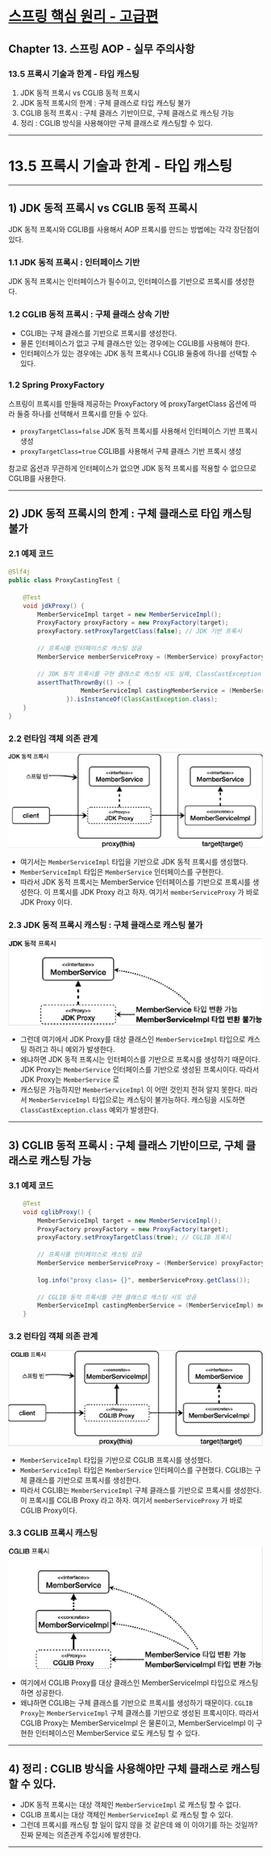 # <a href = "../README.md" target="_blank">스프링 핵심 원리 - 고급편</a>
## Chapter 13. 스프링 AOP - 실무 주의사항
### 13.5 프록시 기술과 한계 - 타입 캐스팅
1) JDK 동적 프록시 vs CGLIB 동적 프록시
2) JDK 동적 프록시의 한계 : 구체 클래스로 타입 캐스팅 불가
3) CGLIB 동적 프록시 : 구체 클래스 기반이므로, 구체 클래스로 캐스팅 가능
4) 정리 : CGLIB 방식을 사용해야만 구체 클래스로 캐스팅할 수 있다.

---

# 13.5 프록시 기술과 한계 - 타입 캐스팅

---

## 1) JDK 동적 프록시 vs CGLIB 동적 프록시
JDK 동적 프록시와 CGLIB를 사용해서 AOP 프록시를 만드는 방법에는 각각 장단점이 있다.

### 1.1 JDK 동적 프록시 : 인터페이스 기반
JDK 동적 프록시는 인터페이스가 필수이고, 인터페이스를 기반으로 프록시를 생성한다.

### 1.2 CGLIB 동적 프록시 : 구체 클래스 상속 기반
- CGLIB는 구체 클래스를 기반으로 프록시를 생성한다.
- 물론 인터페이스가 없고 구체 클래스만 있는 경우에는 CGLIB를 사용해야 한다.
- 인터페이스가 있는 경우에는 JDK 동적 프록시나 CGLIB 둘중에 하나를 선택할 수 있다.

### 1.2 Spring ProxyFactory
스프링이 프록시를 만들때 제공하는 ProxyFactory 에 proxyTargetClass 옵션에 따라 둘중 하나를
선택해서 프록시를 만들 수 있다.
- `proxyTargetClass=false` JDK 동적 프록시를 사용해서 인터페이스 기반 프록시 생성
- `proxyTargetClass=true` CGLIB를 사용해서 구체 클래스 기반 프록시 생성

참고로 옵션과 무관하게 인터페이스가 없으면 JDK 동적 프록시를 적용할 수 없으므로 CGLIB를 사용한다.

---

## 2) JDK 동적 프록시의 한계 : 구체 클래스로 타입 캐스팅 불가

### 2.1 예제 코드
```java
@Slf4j
public class ProxyCastingTest {

    @Test
    void jdkProxy() {
        MemberServiceImpl target = new MemberServiceImpl();
        ProxyFactory proxyFactory = new ProxyFactory(target);
        proxyFactory.setProxyTargetClass(false); // JDK 기반 프록시

        // 프록시를 인터페이스로 캐스팅 성공
        MemberService memberServiceProxy = (MemberService) proxyFactory.getProxy();

        // JDK 동적 프록시를 구현 클래스로 캐스팅 시도 실패, ClassCastException 예외 발생
        assertThatThrownBy(() -> {
                    MemberServiceImpl castingMemberService = (MemberServiceImpl) memberServiceProxy;
                }).isInstanceOf(ClassCastException.class);
    }
}
```

### 2.2 런타임 객체 의존 관계
![jdk_dynamic_proxy1](img/jdk_dynamic_proxy1.png)

- 여기서는 `MemberServiceImpl` 타입을 기반으로 JDK 동적 프록시를 생성했다.
- `MemberServiceImpl` 타입은 `MemberService` 인터페이스를 구현한다.
- 따라서 JDK 동적 프록시는 MemberService 인터페이스를 기반으로 프록시를 생성한다. 이 프록시를 JDK Proxy 라고 하자.
여기서 `memberServiceProxy` 가 바로 JDK Proxy 이다.

  
### 2.3 JDK 동적 프록시 캐스팅 : 구체 클래스로 캐스팅 불가
![jdk_dynamic_proxy2](img/jdk_dynamic_proxy2.png)

- 그런데 여기에서 JDK Proxy를 대상 클래스인 `MemberServiceImpl` 타입으로 캐스팅 하려고 하니 예외가
발생한다.
- 왜냐하면 JDK 동적 프록시는 인터페이스를 기반으로 프록시를 생성하기 때문이다. JDK Proxy는
`MemberService` 인터페이스를 기반으로 생성된 프록시이다. 따라서 JDK Proxy는 `MemberService` 로
- 캐스팅은 가능하지만 `MemberServiceImpl` 이 어떤 것인지 전혀 알지 못한다. 따라서
`MemberServiceImpl` 타입으로는 캐스팅이 불가능하다. 캐스팅을 시도하면 `ClassCastException.class` 예외가 발생한다.

---

## 3) CGLIB 동적 프록시 : 구체 클래스 기반이므로, 구체 클래스로 캐스팅 가능

### 3.1 예제 코드
```java
    @Test
    void cglibProxy() {
        MemberServiceImpl target = new MemberServiceImpl();
        ProxyFactory proxyFactory = new ProxyFactory(target);
        proxyFactory.setProxyTargetClass(true); // CGLIB 프록시

        // 프록시를 인터페이스로 캐스팅 성공
        MemberService memberServiceProxy = (MemberService) proxyFactory.getProxy();

        log.info("proxy class= {}", memberServiceProxy.getClass());

        // CGLIB 동적 프록시를 구현 클래스로 캐스팅 시도 성공
        MemberServiceImpl castingMemberService = (MemberServiceImpl) memberServiceProxy;
    }
```

### 3.2 런타임 객체 의존 관계
![cglib_dynamic_proxy1](img/cglib_dynamic_proxy1.png)

- `MemberServiceImpl` 타입을 기반으로 CGLIB 프록시를 생성했다.
- `MemberServiceImpl` 타입은 `MemberService` 인터페이스를 구현했다. CGLIB는 구체 클래스를 기반으로 프록시를 생성한다.
- 따라서 CGLIB는 `MemberServiceImpl` 구체 클래스를 기반으로 프록시를 생성한다. 이 프록시를 CGLIB Proxy
라고 하자. 여기서 `memberServiceProxy` 가 바로 CGLIB Proxy이다.


### 3.3 CGLIB 프록시 캐스팅
![cglib_dynamic_proxy2](img/cglib_dynamic_proxy2.png)

- 여기에서 CGLIB Proxy를 대상 클래스인 MemberServiceImpl 타입으로 캐스팅하면 성공한다.
- 왜냐하면 CGLIB는 구체 클래스를 기반으로 프록시를 생성하기 때문이다. `CGLIB Proxy`는
`MemberServiceImpl` 구체 클래스를 기반으로 생성된 프록시이다. 따라서 CGLIB Proxy는
MemberServiceImpl 은 물론이고, MemberServiceImpl 이 구현한 인터페이스인 MemberService 로도
캐스팅 할 수 있다.

---

## 4) 정리 : CGLIB 방식을 사용해야만 구체 클래스로 캐스팅할 수 있다.
- JDK 동적 프록시는 대상 객체인 `MemberServiceImpl` 로 캐스팅 할 수 없다.
- CGLIB 프록시는 대상 객체인 `MemberServiceImpl` 로 캐스팅 할 수 있다.
- 그런데 프록시를 캐스팅 할 일이 많지 않을 것 같은데 왜 이 이야기를 하는 것일까? 진짜 문제는 의존관계
주입시에 발생한다.

---
